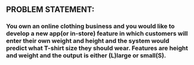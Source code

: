 ## PROBLEM STATEMENT:
### You own an online clothing business and you would like to develop a new app(or in-store) feature in which customers will enter their own weight and height and the system would predict what T-shirt size they should wear. Features are height and weight and the output is either (L)large or small(S).
